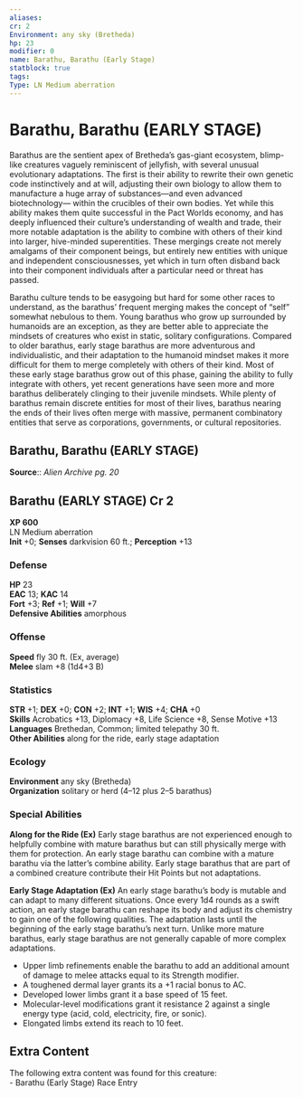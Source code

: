 ```yaml
---
aliases: 
cr: 2
Environment: any sky (Bretheda)  
hp: 23
modifier: 0
name: Barathu, Barathu (Early Stage)
statblock: true
tags: 
Type: LN Medium aberration  
---
```


# Barathu, Barathu (EARLY STAGE)

Barathus are the sentient apex of Bretheda’s gas-giant ecosystem, blimp-like creatures vaguely reminiscent of jellyfish, with several unusual evolutionary adaptations. The first is their ability to rewrite their own genetic code instinctively and at will, adjusting their own biology to allow them to manufacture a huge array of substances—and even advanced biotechnology— within the crucibles of their own bodies. Yet while this ability makes them quite successful in the Pact Worlds economy, and has deeply influenced their culture’s understanding of wealth and trade, their more notable adaptation is the ability to combine with others of their kind into larger, hive-minded superentities. These mergings create not merely amalgams of their component beings, but entirely new entities with unique and independent consciousnesses, yet which in turn often disband back into their component individuals after a particular need or threat has passed.

Barathu culture tends to be easygoing but hard for some other races to understand, as the barathus’ frequent merging makes the concept of “self” somewhat nebulous to them. Young barathus who grow up surrounded by humanoids are an exception, as they are better able to appreciate the mindsets of creatures who exist in static, solitary configurations. Compared to older barathus, early stage barathus are more adventurous and individualistic, and their adaptation to the humanoid mindset makes it more difficult for them to merge completely with others of their kind. Most of these early stage barathus grow out of this phase, gaining the ability to fully integrate with others, yet recent generations have seen more and more barathus deliberately clinging to their juvenile mindsets. While plenty of barathus remain discrete entities for most of their lives, barathus nearing the ends of their lives often merge with massive, permanent combinatory entities that serve as corporations, governments, or cultural repositories.

## Barathu, Barathu (EARLY STAGE)

**Source**:: _Alien Archive pg. 20_

## Barathu (EARLY STAGE) Cr 2

**XP 600**  
LN Medium aberration  
**Init** +0; **Senses** darkvision 60 ft.; **Perception** +13  

### Defense

**HP** 23  
**EAC** 13; **KAC** 14  
**Fort** +3; **Ref** +1; **Will** +7  
**Defensive Abilities** amorphous  

### Offense

**Speed** fly 30 ft. (Ex, average)  
**Melee** slam +8 (1d4+3 B)

### Statistics

**STR** +1; **DEX** +0; **CON** +2; **INT** +1; **WIS** +4; **CHA** +0  
**Skills** Acrobatics +13, Diplomacy +8, Life Science +8, Sense Motive +13  
**Languages** Brethedan, Common; limited telepathy 30 ft.  
**Other Abilities** along for the ride, early stage adaptation

### Ecology

**Environment** any sky (Bretheda)  
**Organization** solitary or herd (4–12 plus 2–5 barathus)

### Special Abilities

**Along for the Ride (Ex)** Early stage barathus are not experienced enough to helpfully combine with mature barathus but can still physically merge with them for protection. An early stage barathu can combine with a mature barathu via the latter’s combine ability. Early stage barathus that are part of a combined creature contribute their Hit Points but not adaptations.

**Early Stage Adaptation (Ex)** An early stage barathu’s body is mutable and can adapt to many different situations. Once every 1d4 rounds as a swift action, an early stage barathu can reshape its body and adjust its chemistry to gain one of the following qualities. The adaptation lasts until the beginning of the early stage barathu’s next turn. Unlike more mature barathus, early stage barathus are not generally capable of more complex adaptations.

-   Upper limb refinements enable the barathu to add an additional amount of damage to melee attacks equal to its Strength modifier.
-   A toughened dermal layer grants its a +1 racial bonus to AC.
-   Developed lower limbs grant it a base speed of 15 feet.
-   Molecular-level modifications grant it resistance 2 against a single energy type (acid, cold, electricity, fire, or sonic).
-   Elongated limbs extend its reach to 10 feet.

## Extra Content

The following extra content was found for this creature:  
\- Barathu (Early Stage) Race Entry
